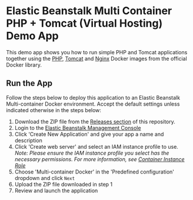 # Elastic Beanstalk Multi Container PHP + Tomcat (Virtual Hosting) Demo App

This demo app shows you how to run simple PHP and Tomcat applications together using the [PHP](https://registry.hub.docker.com/u/library/php/), [Tomcat](https://registry.hub.docker.com/u/library/tomcat/) and [Nginx](https://registry.hub.docker.com/u/library/nginx/) Docker images from the official Docker library.

## Run the App
Follow the steps below to deploy this application to an Elastic Beanstalk Multi-container Docker environment. Accept the default settings unless indicated otherwise in the steps below:

1. Download the ZIP file from the [Releases section](https://github.com/awslabs/eb-docker-virtual-hosting/releases) of this repository.
2. Login to the [Elastic Beanstalk Management Console](https://console.aws.amazon.com/elasticbeanstalk)
3. Click 'Create New Application' and give your app a name and description
4. Click 'Create web server' and select an IAM instance profile to use.<br>*Note: Please ensure the IAM instance profile you select has the necessary permissions. For more information, see [Container Instance Role](https://docs.aws.amazon.com/elasticbeanstalk/latest/dg/create_deploy_docker_ecs.html#create_deploy_docker_ecs_role)*
5. Choose 'Multi-container Docker' in the 'Predefined configuration' dropdown and click `Next`
6. Upload the ZIP file downloaded in step 1
7. Review and launch the application
